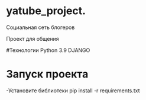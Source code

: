 # yatube_project.
Социальная сеть блогеров

Проект для общения

#Технологии 
Python 3.9
DJANGO

# Запуск проекта
-Установите библиотеки pip install -r requirements.txt


